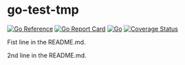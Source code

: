 # go-test-tmp

[![Go Reference](https://pkg.go.dev/badge/github.com/anatolym/go-test-tmp/v2.svg)](https://pkg.go.dev/github.com/anatolym/go-test-tmp/v2) [![Go Report Card](https://goreportcard.com/badge/github.com/anatolym/go-test-tmp/v2)](https://goreportcard.com/report/github.com/anatolym/go-test-tmp/v2) [![Go](https://github.com/anatolym/go-test-tmp/actions/workflows/go.yml/badge.svg)](https://github.com/anatolym/go-test-tmp/actions/workflows/go.yml) [![Coverage Status](https://coveralls.io/repos/github/anatolym/go-test-tmp/badge.svg?branch=main)](https://coveralls.io/github/anatolym/go-test-tmp?branch=main)

Fist line in the README.md.

2nd line in the README.md.
